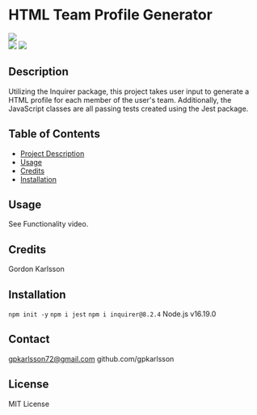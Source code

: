  
# HTML Team Profile Generator
    
<img src="https://img.shields.io/badge/License-MIT-yellow.svg" style="display:flex; justify-content:center"><a href="https://opensource.org/licenses/MIT" /></a>
<img src="https://img.shields.io/github/languages/count/gpkarlsson/10Team-Profile-Generator" />
<img src="https://img.shields.io/github/languages/top/gpkarlsson/10Team-Profile-Generator" />

## Description
Utilizing the Inquirer package, this project takes user input to generate a HTML profile for each member of the user's team. Additionally, the JavaScript classes are all passing tests created using the Jest package.

## Table of Contents
- [Project Description](#Description)
- [Usage](#Usage)
- [Credits](#Credits)
- [Installation](#Installation)

## Usage
See Functionality video.

## Credits
Gordon Karlsson

## Installation
`npm init -y` `npm i jest` `npm i inquirer@8.2.4` Node.js v16.19.0

## Contact
gpkarlsson72@gmail.com
github.com/gpkarlsson

## License
MIT License


  
